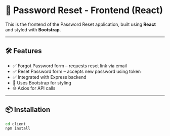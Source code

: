 # 🔐 Password Reset - Frontend (React)

This is the frontend of the Password Reset application, built using **React** and styled with **Bootstrap**.

---

## 🛠 Features

- ✅ Forgot Password form – requests reset link via email  
- ✅ Reset Password form – accepts new password using token  
- ✅ Integrated with Express backend  
- 🎨 Uses Bootstrap for styling  
- 🌐 Axios for API calls

---

## 📦 Installation

```bash
cd client
npm install
